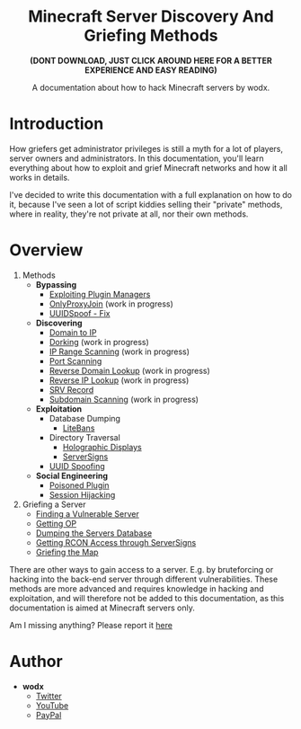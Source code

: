 <h1 align="center">Minecraft Server Discovery And Griefing Methods</h1>
<b><p align="center">(DONT DOWNLOAD, JUST CLICK AROUND HERE FOR A BETTER EXPERIENCE AND EASY READING)</p></b>
<p align="center">A documentation about how to hack Minecraft servers by wodx.</p>

# Introduction
How griefers get administrator privileges is still a myth for a lot of players, server owners and administrators. In this documentation, you'll learn everything about how to exploit and grief Minecraft networks and how it all works in details.

I've decided to write this documentation with a full explanation on how to do it, because I've seen a lot of script kiddies selling their "private" methods, where in reality, they're not private at all, nor their own methods.

# Overview
1. Methods
    - **Bypassing**
        - [Exploiting Plugin Managers](https://github.com/wodxgod/Griefing-Methods/blob/master/Bypassing/Exploiting%20Plugin%20Managers.md)
        - [OnlyProxyJoin](https://github.com/wodxgod/Griefing-Methods/blob/master/Bypassing/OnlyProxyJoin.md) (work in progress)
        - [UUIDSpoof - Fix](https://github.com/wodxgod/Griefing-Methods/blob/master/Bypassing/UUIDSpoof%20-%20Fix.md)
    - **Discovering**
        - [Domain to IP](https://github.com/wodxgod/Griefing-Methods/blob/master/Discovering/Domain%20to%20IP.md)
        - [Dorking](https://github.com/wodxgod/Griefing-Methods/blob/master/Discovering/Dorking.md) (work in progress)
        - [IP Range Scanning](https://github.com/wodxgod/Griefing-Methods/blob/master/Discovering/IP%20Range%20Scanning.md) (work in progress)
        - [Port Scanning](https://github.com/wodxgod/Griefing-Methods/blob/master/Discovering/Port%20Scanning.md)
        - [Reverse Domain Lookup](https://github.com/wodxgod/Griefing-Methods/blob/master/Discovering/Reverse%20Domain%20Lookup.md) (work in progress)
        - [Reverse IP Lookup](https://github.com/wodxgod/Griefing-Methods/blob/master/Discovering/Reverse%20IP%20Lookup.md) (work in progress)
        - [SRV Record](https://github.com/wodxgod/Griefing-Methods/blob/master/Discovering/SRV%20Record.md)
        - [Subdomain Scanning](https://github.com/wodxgod/Griefing-Methods/blob/master/Discovering/Subdomain%20Scanning.md) (work in progress)
    - **Exploitation**
        - Database Dumping
            - [LiteBans](https://github.com/wodxgod/Griefing-Methods/blob/master/Exploitation/Database%20Dumping/LiteBans.md)
        - Directory Traversal
            - [Holographic Displays](https://github.com/wodxgod/Griefing-Methods/blob/master/Exploitation/Directory%20Traversal/Holographic%20Displays.md)
            - [ServerSigns](https://github.com/wodxgod/Griefing-Methods/blob/master/Exploitation/Directory%20Traversal/ServerSigns.md)
        - [UUID Spoofing](https://github.com/wodxgod/Griefing-Methods/blob/master/Exploitation/UUID%20Spoofing.md)
    - **Social Engineering**
        - [Poisoned Plugin](https://github.com/wodxgod/Griefing-Methods/blob/master/Social%20Engineering/Poisoned%20Plugin.md)
        - [Session Hijacking](https://github.com/wodxgod/Griefing-Methods/blob/master/Social%20Engineering/Session%20Hijacking.md)
2. Griefing a Server
    - [Finding a Vulnerable Server]()
    - [Getting OP]()
    - [Dumping the Servers Database]()
    - [Getting RCON Access through ServerSigns]()
    - [Griefing the Map]()

There are other ways to gain access to a server. E.g. by bruteforcing or hacking into the back-end server through different vulnerabilities. These methods are more advanced and requires knowledge in hacking and exploitation, and will therefore not be added to this documentation, as this documentation is aimed at Minecraft servers only.

Am I missing anything? Please report it [here](https://github.com/wodxgod/Griefing-Methods/issues/new)

# Author
- **wodx**
    - [Twitter](https://twitter.com/wodxgod)
    - [YouTube](https://youtube.com/wodxgod)
    - [PayPal](https://www.paypal.com/paypalme2/wodx)